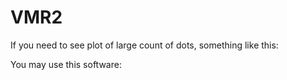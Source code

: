 # VMR2

If you need to see plot of large count of dots, something like this:

You may use this software:

